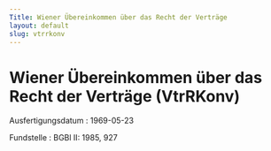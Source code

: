 ```yaml
---
Title: Wiener Übereinkommen über das Recht der Verträge
layout: default
slug: vtrrkonv
---
```


# Wiener Übereinkommen über das Recht der Verträge (VtrRKonv)

Ausfertigungsdatum
:   1969-05-23

Fundstelle
:   BGBl II: 1985, 927


